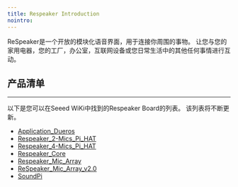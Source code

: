 ```yaml
---
title: Respeaker Introduction
nointro:
---
```


ReSpeaker是一个开放的模块化语音界面，用于连接你周围的事物。 让您与您的家用电器，您的工厂，办公室，互联网设备或您日常生活中的其他任何事情进行互动。


## 产品清单
---
以下是您可以在Seeed WiKi中找到的Respeaker Board的列表。 该列表将不断更新。

* [Application_Dueros]()
* [Respeaker_2-Mics_Pi_HAT](https://wiki.seeedstudio.com/cn/Respeaker_2-Mics_Pi_HAT)
* [Respeaker_4-Mics_Pi_HAT](https://wiki.seeedstudio.com/cn/Respeaker_4-Mics_Pi_HAT)
* [Respeaker_Core](http://wiki.seeedstudio.com/cn/Respeaker_Core/)
* [Respeaker_Mic_Array](http://wiki.seeedstudio.com/cn/Respeaker_Mic_Array/)
* [ReSpeaker_Mic_Array_v2.0](http://wiki.seeedstudio.com/cn/ReSpeaker_Mic_Array_v2.0/)
* [SoundPi](http://wiki.seeedstudio.com/cn/SoundPi)